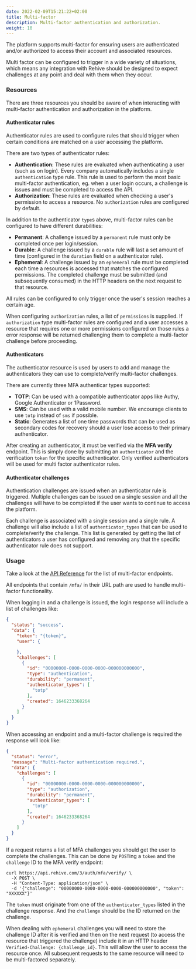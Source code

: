 ```yaml
---
date: 2022-02-09T15:21:22+02:00
title: Multi-factor
description: Multi-factor authentication and authorization.
weight: 10
---
```


The platform supports multi-factor for ensuring users are authenticated and/or authorized to access their account and associated resources.

Multi factor can be configured to trigger in a wide variety of situations, which means any integration with Rehive should be designed to expect challenges at any point and deal with them when they occur.

### Resources

There are three resources you should be aware of when interacting with multi-factor authentication and authorization in the platform.

#### Authenticator rules

Authenticator rules are used to configure rules that should trigger when certain conditions are matched on a user accessing the platform.

There are two types of authenticator rules:

- **Authentication**: These rules are evaluated when authenticating a user (such as on login). Every company automatically includes a single `authentication` type rule. This rule is used to perform the most basic multi-factor authentication, eg. when a user login occurs, a challenge is issues and must be completed to access the API.
- **Authorization**: These rules are evaluated when checking a user's permission to access a resource. No `authorization` rules are configured by default.

In addition to the authenticator `type`s above, multi-factor rules can be configured to have different durabilities:

- **Permanent**: A challenge issued by a `permanent` rule must only be completed once per login/session.
- **Durable**: A challenge issued by a `durable` rule will last a set amount of time (configured in the `duration` field on a authenticator rule).
- **Ephemeral**: A challenge issued by an `ephemeral` rule must be completed each time a resources is accessed that matches the configured permissions. The completed challenge must be submitted (and subsequently consumed) in the HTTP headers on the next request to that resource.

All rules can be configured to only trigger once the user's session reaches a certain age.

When configuring `authorization` rules, a list of `permissions` is supplied. If `authorization` type multi-factor rules are configured and a user accesses a resource that requires one or more permissions configured on those rules a error response will be returned challenging them to complete a multi-factor challenge before proceeding.

#### Authenticators

The authenticator resource is used by users to add and manage the authenticators they can use to complete/verify multi-factor challenges.

There are currently three MFA authenticar types supported:

- **TOTP**: Can be used with a compatible authenticator apps like Authy, Google Authenticator or 1Password.
- **SMS**: Can be used with a valid mobile number. We encourage clients to use `totp` instead of `sms` if possible.
- **Static**: Generates a list of one time passwords that can be used as secondary codes for recovery should a user lose access to their primary authenticator.

After creating an authenticator, it must be verified via the **MFA verify** endpoint. This is simply done by submitting an `authenticator` and the verification `token` for the specific authenticator. Only verified authenticators will be used for multi factor authenticator rules.

#### Authenticator challenges

Authentication challenges are issued when an authenticator rule is triggered. Multiple challenges can be issued on a single session and all the challenges will have to be completed if the user wants to continue to access the platform.

Each challenge is associated with a single session and a single rule. A challenge will also include a list of `authenticator_types` that can be used to complete/verify the challenge. This list is generated by getting the list of authenticators a user has configured and removing any that the specific authenticator rule does not support.

### Usage

Take a look at the [API Reference](https://docs.platform.rehive.com) for the list of multi-factor endpoints.

All endpoints that contain `/mfa/` in their URL path are used to handle multi-factor functionality.

When logging in and a challenge is issued, the login response will include a list of challenges like:

```json
{
  "status": "success",
  "data": {
    "token": "{token}",
    "user": {

    },
    "challenges": [
      {
        "id": "00000000-0000-0000-0000-000000000000",
        "type": "authentication",
        "durability": "permanent",
        "authenticator_types": [
          "totp"
        ],
        "created": 1646233368264
      }
    ]
  }
}
```

When accessing an endpoint and a multi-factor challenge is required the response will look like:

```json
{
  "status": "error",
  "message": "Multi-factor authentication required.",
  "data": {
    "challenges": [
      {
        "id": "00000000-0000-0000-0000-000000000000",
        "type": "authorization",
        "durability": "permanent",
        "authenticator_types": [
          "totp"
        ],
        "created": 1646233368264
      }
    ]
  }
}
```

If a request returns a list of MFA challenges you should get the user to complete the challenges. This can be done by `POST`ing a `token` and the `challenge` ID to the MFA verify endpoint:

```shell
curl https://api.rehive.com/3/auth/mfa/verify/ \
  -X POST \
  -H "Content-Type: application/json" \
  -d '{"challenge": "00000000-0000-0000-0000-000000000000", "token": "XXXXXX"}'
```

The `token` must originate from one of the `authenticator_types` listed in the challenge response. And the `challenge` should be the ID returned on the challenge.

<aside class="notice">
When dealing with <code>ephemeral</code> challenges you will need to store the challenge ID after it is verified and then on the next request (to access the resource that triggered the challenge) include it in an HTTP header <code>Verified-Challenge: {challenge_id}</code>. This will allow the user to access the resource once. All subsequent requests to the same resource will need to be multi-factored separately.
</aside>
